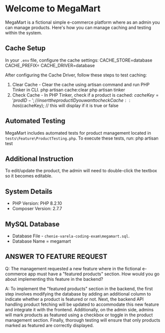 # Welcome to MegaMart

MegaMart is a fictional simple e-commerce platform where as an admin you can manage products. Here's how you can manage caching and testing within the system.

## Cache Setup

In your `.env` file, configure the cache settings:
CACHE_STORE=database
CACHE_PREFIX=
CACHE_DRIVER=database

After configuring the Cache Driver, follow these steps to test caching:
1. Clear Cache - Clear the cache using artisan command and run PHP Tinker in CLI.
   php artisan cache:clear
   php artisan tinker
3. Check Cache - In PHP Tinker, check if a product is cached:
   $cacheKey = 'prodID-'; // insert the product ID you want to check
   Cache::has($cacheKey); // this will display if it is true or false

## Automated Testing
MegaMart includes automated tests for product management located in `tests\Feature\ProductTesting.php`. 
To execute these tests, run: 
php artisan test

## Additional Instruction
To edit/update the product, the admin will need to double-click the textbox so it becomes editable.

## System Details
* PHP Version: PHP 8.2.10
* Composer Version: 2.7.7

## MySQL Database
* Database File - `chenie-varela-coding-exam\megamart.sql`.
* Database Name = megamart 

## ANSWER TO FEATURE REQUEST

Q: The management requested a new feature where in the fictional e-commerce app must have a "featured products" section.
How would you go about implementing this feature in the backend?

A: To implement the "featured products" section in the backend, the first step involves modifying the database by adding an additional column to indicate whether a product is featured or not. Next, the backend API handling product fetching will be updated to accommodate this new feature and integrate it with the frontend. Additionally, on the admin side, admins will mark products as featured using a checkbox or toggle in the product management section. Finally, thorough testing will ensure that only products marked as featured are correctly displayed.
